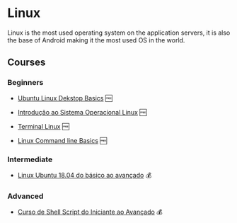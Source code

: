 # Linux

Linux is the most used operating system on the application servers, it is also the base of Android making it the most used OS in the world.

## Courses

### Beginners

- [Ubuntu Linux Dekstop Basics](https://www.udemy.com/course/ubuntu-linux-dekstop-basics/) 🆓

- [Introdução ao Sistema Operacional Linux](https://www.udemy.com/course/linux-ubuntu/) 🆓

- [Terminal Linux](https://www.udemy.com/course/terminal-de-comandos-linux/) 🆓

- [Linux Command line Basics](https://www.udemy.com/course/bash-command-for-beginners/) 🆓

### Intermediate

- [Linux Ubuntu 18.04 do básico ao avançado](https://www.udemy.com/course/linux-ubuntu-1804-do-basico-ao-avancado/) 💰

### Advanced

- [Curso de Shell Script do Iniciante ao Avançado](https://www.udemy.com/course/curso-de-shell-script-do-iniciante-ao-avancado/) 💰
